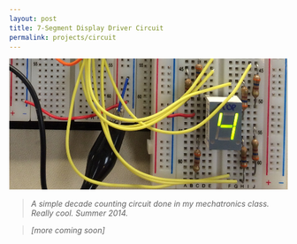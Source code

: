 ```yaml
---
layout: post
title: 7-Segment Display Driver Circuit
permalink: projects/circuit
---
```


![Counting circuit.](/assets/circuit_s.jpg "Counting circuit.")

> *A simple decade counting circuit done in my mechatronics class. Really cool. Summer 2014.*

> *[more coming soon]*